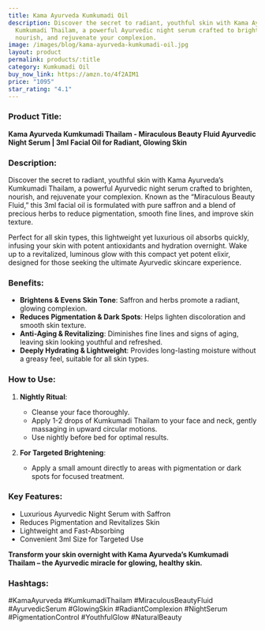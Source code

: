```yaml
---
title: Kama Ayurveda Kumkumadi Oil
description: Discover the secret to radiant, youthful skin with Kama Ayurveda’s
  Kumkumadi Thailam, a powerful Ayurvedic night serum crafted to brighten,
  nourish, and rejuvenate your complexion.
image: /images/blog/kama-ayurveda-kumkumadi-oil.jpg
layout: product
permalink: products/:title
category: Kumkumadi Oil
buy_now_link: https://amzn.to/4f2AIM1
price: "1095"
star_rating: "4.1"
---
```

### Product Title:
**Kama Ayurveda Kumkumadi Thailam - Miraculous Beauty Fluid Ayurvedic Night Serum | 3ml Facial Oil for Radiant, Glowing Skin**

### Description:
Discover the secret to radiant, youthful skin with Kama Ayurveda’s Kumkumadi Thailam, a powerful Ayurvedic night serum crafted to brighten, nourish, and rejuvenate your complexion. Known as the “Miraculous Beauty Fluid,” this 3ml facial oil is formulated with pure saffron and a blend of precious herbs to reduce pigmentation, smooth fine lines, and improve skin texture. 

Perfect for all skin types, this lightweight yet luxurious oil absorbs quickly, infusing your skin with potent antioxidants and hydration overnight. Wake up to a revitalized, luminous glow with this compact yet potent elixir, designed for those seeking the ultimate Ayurvedic skincare experience.

### Benefits:
- **Brightens & Evens Skin Tone**: Saffron and herbs promote a radiant, glowing complexion.
- **Reduces Pigmentation & Dark Spots**: Helps lighten discoloration and smooth skin texture.
- **Anti-Aging & Revitalizing**: Diminishes fine lines and signs of aging, leaving skin looking youthful and refreshed.
- **Deeply Hydrating & Lightweight**: Provides long-lasting moisture without a greasy feel, suitable for all skin types.

### How to Use:
1. **Nightly Ritual**:
   - Cleanse your face thoroughly.
   - Apply 1-2 drops of Kumkumadi Thailam to your face and neck, gently massaging in upward circular motions.
   - Use nightly before bed for optimal results.

2. **For Targeted Brightening**:
   - Apply a small amount directly to areas with pigmentation or dark spots for focused treatment.

### Key Features:
- Luxurious Ayurvedic Night Serum with Saffron
- Reduces Pigmentation and Revitalizes Skin
- Lightweight and Fast-Absorbing
- Convenient 3ml Size for Targeted Use

**Transform your skin overnight with Kama Ayurveda’s Kumkumadi Thailam – the Ayurvedic miracle for glowing, healthy skin.**

### Hashtags:
#KamaAyurveda #KumkumadiThailam #MiraculousBeautyFluid #AyurvedicSerum #GlowingSkin #RadiantComplexion #NightSerum #PigmentationControl #YouthfulGlow #NaturalBeauty
